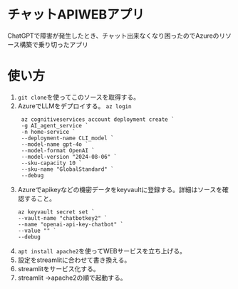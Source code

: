# チャットAPIWEBアプリ
ChatGPTで障害が発生したとき、チャット出来なくなり困ったのでAzureのリソース構築で乗り切ったアプリ

# 使い方
1. `git clone`を使ってこのソースを取得する。
2. AzureでLLMをデプロイする。
   `az login`
   ```
    az cognitiveservices account deployment create `
    -g AI_agent_service `
    -n home-service `
    --deployment-name CLI_model `
    --model-name gpt-4o `
    --model-format OpenAI `
    --model-version "2024-08-06" `
    --sku-capacity 10 `
    --sku-name "GlobalStandard" `
    --debug
   ```
3. Azureでapikeyなどの機密データをkeyvaultに登録する。詳細はソースを確認すること。
    ```
    az keyvault secret set `
    --vault-name "chatbotkey2" `
    --name "openai-api-key-chatbot" `
    --value "" `
    --debug
    ```
4. `apt install apache2`を使ってWEBサービスを立ち上げる。
5. 設定をstreamlitに合わせて書き換える。
6. streamlitをサービス化する。
7. streamlit →apache2の順で起動する。